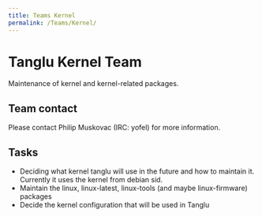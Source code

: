 ```yaml
---
title: Teams Kernel
permalink: /Teams/Kernel/
---
```


Tanglu Kernel Team
==================

Maintenance of kernel and kernel-related packages.

Team contact
------------

Please contact Philip Muskovac <yofel AT kubuntu DOT org> (IRC: yofel) for more information.

Tasks
-----

-   Deciding what kernel tanglu will use in the future and how to maintain it. Currently it uses the kernel from debian sid.
-   Maintain the linux, linux-latest, linux-tools (and maybe linux-firmware) packages
-   Decide the kernel configuration that will be used in Tanglu
